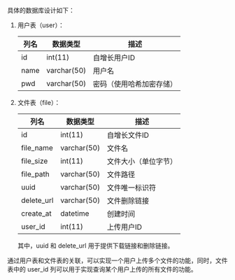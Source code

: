 具体的数据库设计如下：

1. 用户表（user）：

   | 列名 | 数据类型    | 描述                     |
   | ---- | ----------- | ------------------------ |
   | id   | int(11)     | 自增长用户ID             |
   | name | varchar(50) | 用户名                   |
   | pwd  | varchar(50) | 密码（使用哈希加密存储） |

2. 文件表（file）：

   | 列名       | 数据类型    | 描述                 |
   | ---------- | ----------- | -------------------- |
   | id         | int(11)     | 自增长文件ID         |
   | file_name  | varchar(50) | 文件名               |
   | file_size  | int(11)     | 文件大小（单位字节） |
   | file_path  | varchar(50) | 文件路径             |
   | uuid       | varchar(50) | 文件唯一标识符       |
   | delete_url | varchar(50) | 文件删除链接         |
   | create_at  | datetime    | 创建时间             |
   | user_id    | int(11)     | 上传用户ID           |

   其中，uuid 和 delete_url 用于提供下载链接和删除链接。

通过用户表和文件表的关联，可以实现一个用户上传多个文件的功能，同时，文件表中的 user_id 列可以用于实现查询某个用户上传的所有文件的功能。